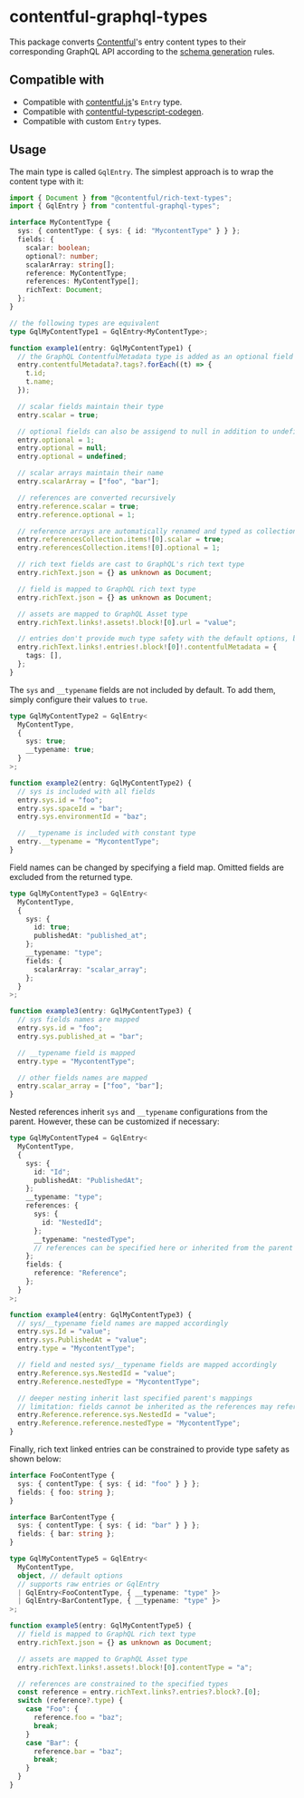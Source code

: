 # contentful-graphql-types

This package converts [Contentful]'s entry content types to their corresponding GraphQL API according to the [schema generation] rules.

## Compatible with

- Compatible with [contentful.js]'s `Entry` type.
- Compatible with [contentful-typescript-codegen].
- Compatible with custom `Entry` types.

[Contentful]: https://www.contentful.com/
[contentful.js]: https://github.com/contentful/contentful.js
[contentful-typescript-codegen]: https://github.com/intercom/contentful-typescript-codegen
[schema generation]: https://www.contentful.com/developers/docs/references/graphql/#/reference/schema-generation

## Usage

The main type is called `GqlEntry`. The simplest approach is to wrap the content type with it:

```ts
import { Document } from "@contentful/rich-text-types";
import { GqlEntry } from "contentful-graphql-types";

interface MyContentType {
  sys: { contentType: { sys: { id: "MycontentType" } } };
  fields: {
    scalar: boolean;
    optional?: number;
    scalarArray: string[];
    reference: MyContentType;
    references: MyContentType[];
    richText: Document;
  };
}

// the following types are equivalent
type GqlMyContentType1 = GqlEntry<MyContentType>;

function example1(entry: GqlMyContentType1) {
  // the GraphQL ContentfulMetadata type is added as an optional field
  entry.contentfulMetadata?.tags?.forEach((t) => {
    t.id;
    t.name;
  });

  // scalar fields maintain their type
  entry.scalar = true;

  // optional fields can also be assigend to null in addition to undefined
  entry.optional = 1;
  entry.optional = null;
  entry.optional = undefined;

  // scalar arrays maintain their name
  entry.scalarArray = ["foo", "bar"];

  // references are converted recursively
  entry.reference.scalar = true;
  entry.reference.optional = 1;

  // reference arrays are automatically renamed and typed as collections
  entry.referencesCollection.items![0].scalar = true;
  entry.referencesCollection.items![0].optional = 1;

  // rich text fields are cast to GraphQL's rich text type
  entry.richText.json = {} as unknown as Document;

  // field is mapped to GraphQL rich text type
  entry.richText.json = {} as unknown as Document;

  // assets are mapped to GraphQL Asset type
  entry.richText.links!.assets!.block![0].url = "value";

  // entries don't provide much type safety with the default options, but this can be customized
  entry.richText.links!.entries!.block![0]!.contentfulMetadata = {
    tags: [],
  };
}
```

The `sys` and `__typename` fields are not included by default.
To add them, simply configure their values to `true`.

```ts
type GqlMyContentType2 = GqlEntry<
  MyContentType,
  {
    sys: true;
    __typename: true;
  }
>;

function example2(entry: GqlMyContentType2) {
  // sys is included with all fields
  entry.sys.id = "foo";
  entry.sys.spaceId = "bar";
  entry.sys.environmentId = "baz";

  // __typename is included with constant type
  entry.__typename = "MycontentType";
}
```

Field names can be changed by specifying a field map.
Omitted fields are excluded from the returned type.

```ts
type GqlMyContentType3 = GqlEntry<
  MyContentType,
  {
    sys: {
      id: true;
      publishedAt: "published_at";
    };
    __typename: "type";
    fields: {
      scalarArray: "scalar_array";
    };
  }
>;

function example3(entry: GqlMyContentType3) {
  // sys fields names are mapped
  entry.sys.id = "foo";
  entry.sys.published_at = "bar";

  // __typename field is mapped
  entry.type = "MycontentType";

  // other fields names are mapped
  entry.scalar_array = ["foo", "bar"];
}
```

Nested references inherit `sys` and `__typename` configurations from the parent.
However, these can be customized if necessary:

```ts
type GqlMyContentType4 = GqlEntry<
  MyContentType,
  {
    sys: {
      id: "Id";
      publishedAt: "PublishedAt";
    };
    __typename: "type";
    references: {
      sys: {
        id: "NestedId";
      };
      __typename: "nestedType";
      // references can be specified here or inherited from the parent
    };
    fields: {
      reference: "Reference";
    };
  }
>;

function example4(entry: GqlMyContentType3) {
  // sys/__typename field names are mapped accordingly
  entry.sys.Id = "value";
  entry.sys.PublishedAt = "value";
  entry.type = "MycontentType";

  // field and nested sys/__typename fields are mapped accordingly
  entry.Reference.sys.NestedId = "value";
  entry.Reference.nestedType = "MycontentType";

  // deeper nesting inherit last specified parent's mappings
  // limitation: fields cannot be inherited as the references may refer to other content types
  entry.Reference.reference.sys.NestedId = "value";
  entry.Reference.reference.nestedType = "MycontentType";
}
```

Finally, rich text linked entries can be constrained to provide type safety as shown below:

```ts
interface FooContentType {
  sys: { contentType: { sys: { id: "foo" } } };
  fields: { foo: string };
}

interface BarContentType {
  sys: { contentType: { sys: { id: "bar" } } };
  fields: { bar: string };
}

type GqlMyContentType5 = GqlEntry<
  MyContentType,
  object, // default options
  // supports raw entries or GqlEntry
  | GqlEntry<FooContentType, { __typename: "type" }>
  | GqlEntry<BarContentType, { __typename: "type" }>
>;

function example5(entry: GqlMyContentType5) {
  // field is mapped to GraphQL rich text type
  entry.richText.json = {} as unknown as Document;

  // assets are mapped to GraphQL Asset type
  entry.richText.links!.assets!.block![0].contentType = "a";

  // references are constrained to the specified types
  const reference = entry.richText.links?.entries?.block?.[0];
  switch (reference?.type) {
    case "Foo": {
      reference.foo = "baz";
      break;
    }
    case "Bar": {
      reference.bar = "baz";
      break;
    }
  }
}
```
